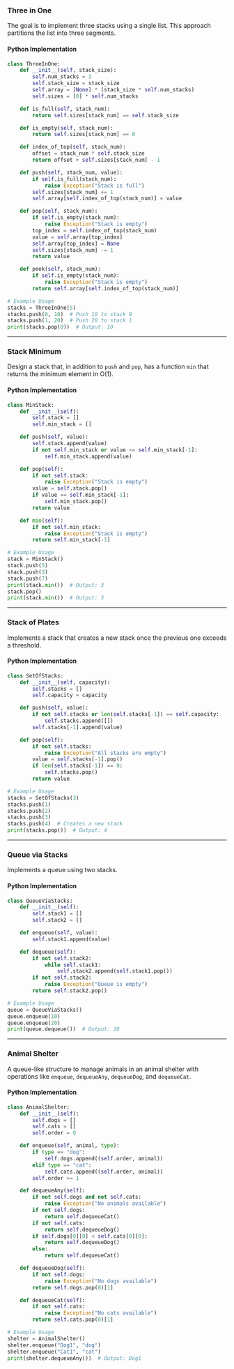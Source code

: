 

### **Three in One**
The goal is to implement three stacks using a single list. This approach partitions the list into three segments.

#### **Python Implementation**
```python
class ThreeInOne:
    def __init__(self, stack_size):
        self.num_stacks = 3
        self.stack_size = stack_size
        self.array = [None] * (stack_size * self.num_stacks)
        self.sizes = [0] * self.num_stacks

    def is_full(self, stack_num):
        return self.sizes[stack_num] == self.stack_size

    def is_empty(self, stack_num):
        return self.sizes[stack_num] == 0

    def index_of_top(self, stack_num):
        offset = stack_num * self.stack_size
        return offset + self.sizes[stack_num] - 1

    def push(self, stack_num, value):
        if self.is_full(stack_num):
            raise Exception("Stack is full")
        self.sizes[stack_num] += 1
        self.array[self.index_of_top(stack_num)] = value

    def pop(self, stack_num):
        if self.is_empty(stack_num):
            raise Exception("Stack is empty")
        top_index = self.index_of_top(stack_num)
        value = self.array[top_index]
        self.array[top_index] = None
        self.sizes[stack_num] -= 1
        return value

    def peek(self, stack_num):
        if self.is_empty(stack_num):
            raise Exception("Stack is empty")
        return self.array[self.index_of_top(stack_num)]

# Example Usage
stacks = ThreeInOne(5)
stacks.push(0, 10)  # Push 10 to stack 0
stacks.push(1, 20)  # Push 20 to stack 1
print(stacks.pop(0))  # Output: 10
```

---

### **Stack Minimum**
Design a stack that, in addition to `push` and `pop`, has a function `min` that returns the minimum element in O(1).

#### **Python Implementation**
```python
class MinStack:
    def __init__(self):
        self.stack = []
        self.min_stack = []

    def push(self, value):
        self.stack.append(value)
        if not self.min_stack or value <= self.min_stack[-1]:
            self.min_stack.append(value)

    def pop(self):
        if not self.stack:
            raise Exception("Stack is empty")
        value = self.stack.pop()
        if value == self.min_stack[-1]:
            self.min_stack.pop()
        return value

    def min(self):
        if not self.min_stack:
            raise Exception("Stack is empty")
        return self.min_stack[-1]

# Example Usage
stack = MinStack()
stack.push(5)
stack.push(3)
stack.push(7)
print(stack.min())  # Output: 3
stack.pop()
print(stack.min())  # Output: 3
```

---

### **Stack of Plates**
Implements a stack that creates a new stack once the previous one exceeds a threshold.

#### **Python Implementation**
```python
class SetOfStacks:
    def __init__(self, capacity):
        self.stacks = []
        self.capacity = capacity

    def push(self, value):
        if not self.stacks or len(self.stacks[-1]) == self.capacity:
            self.stacks.append([])
        self.stacks[-1].append(value)

    def pop(self):
        if not self.stacks:
            raise Exception("All stacks are empty")
        value = self.stacks[-1].pop()
        if len(self.stacks[-1]) == 0:
            self.stacks.pop()
        return value

# Example Usage
stacks = SetOfStacks(3)
stacks.push(1)
stacks.push(2)
stacks.push(3)
stacks.push(4)  # Creates a new stack
print(stacks.pop())  # Output: 4
```

---

### **Queue via Stacks**
Implements a queue using two stacks.

#### **Python Implementation**
```python
class QueueViaStacks:
    def __init__(self):
        self.stack1 = []
        self.stack2 = []

    def enqueue(self, value):
        self.stack1.append(value)

    def dequeue(self):
        if not self.stack2:
            while self.stack1:
                self.stack2.append(self.stack1.pop())
        if not self.stack2:
            raise Exception("Queue is empty")
        return self.stack2.pop()

# Example Usage
queue = QueueViaStacks()
queue.enqueue(10)
queue.enqueue(20)
print(queue.dequeue())  # Output: 10
```

---

### **Animal Shelter**
A queue-like structure to manage animals in an animal shelter with operations like `enqueue`, `dequeueAny`, `dequeueDog`, and `dequeueCat`.

#### **Python Implementation**
```python
class AnimalShelter:
    def __init__(self):
        self.dogs = []
        self.cats = []
        self.order = 0

    def enqueue(self, animal, type):
        if type == "dog":
            self.dogs.append((self.order, animal))
        elif type == "cat":
            self.cats.append((self.order, animal))
        self.order += 1

    def dequeueAny(self):
        if not self.dogs and not self.cats:
            raise Exception("No animals available")
        if not self.dogs:
            return self.dequeueCat()
        if not self.cats:
            return self.dequeueDog()
        if self.dogs[0][0] < self.cats[0][0]:
            return self.dequeueDog()
        else:
            return self.dequeueCat()

    def dequeueDog(self):
        if not self.dogs:
            raise Exception("No dogs available")
        return self.dogs.pop(0)[1]

    def dequeueCat(self):
        if not self.cats:
            raise Exception("No cats available")
        return self.cats.pop(0)[1]

# Example Usage
shelter = AnimalShelter()
shelter.enqueue("Dog1", "dog")
shelter.enqueue("Cat1", "cat")
print(shelter.dequeueAny())  # Output: Dog1
